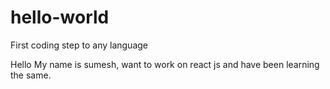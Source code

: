 # hello-world
First coding step to any language

Hello My name is sumesh, want to work on react js and have been learning the same.
